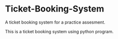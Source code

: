 # Ticket-Booking-System
A ticket booking system for a practice assesment.

This is a ticket booking system using python program.

